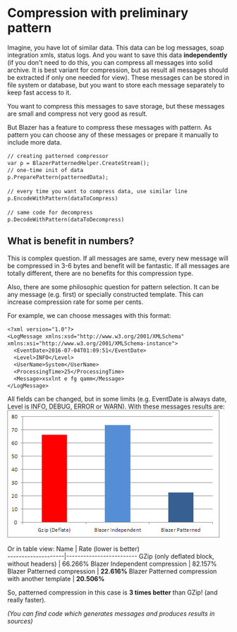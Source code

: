 # Compression with preliminary pattern

Imagine, you have lot of similar data. This data can be log messages, soap integration xmls, status logs. And you want to save this data **independently** (if you don't need to do this, you can compress all messages into solid archive. It is best variant for compression, but as result all messages should be extracted if only one needed for view).
These messages can be stored in file system or database, but you want to store each message separately to keep fast access to it.

You want to compress this messages to save storage, but these messages are small and compress not very good as result.

But Blazer has a feature to compress these messages with pattern. As pattern you can choose any of these messages or prepare it manually to include more data. 

```
// creating patterned compressor
var p = BlazerPatternedHelper.CreateStream();
// one-time init of data
p.PreparePattern(patternedData);

// every time you want to compress data, use similar line
p.EncodeWithPattern(dataToCompress)

// same code for decompress
p.DecodeWithPattern(dataToDecompress)
```

## What is benefit in numbers?
This is complex question. If all messages are same, every new message will be compressed in 3-6 bytes and benefit will be fantastic.
If all messages are totally different, there are no benefits for this compression type.

Also, there are some philosophic question for pattern selection. It can be any message (e.g. first) or specially constructed template. This can increase compression rate for some per cents.

For example, we can choose messages with this format:

```
<?xml version="1.0"?>
<LogMessage xmlns:xsd="http://www.w3.org/2001/XMLSchema" xmlns:xsi="http://www.w3.org/2001/XMLSchema-instance">
  <EventDate>2016-07-04T01:09:51</EventDate>
  <Level>INFO</Level>
  <UserName>System</UserName>
  <ProcessingTime>25</ProcessingTime>
  <Message>xsxlnt e fg qamm</Message>
</LogMessage>
```

All fields can be changed, but in some limits (e.g. EventDate is always date, Level is INFO, DEBUG, ERROR or WARN). With these messages results are:
![Pattern Example](Images/chart_pattern1.png)

Or in table view:
Name                | Rate (lower is better)  
--------------------|-------------------------
GZip (only deflated block, without headers)       | 66.266%
Blazer Independent compression       | 82.157%
Blazer Patterned compression       | **22.616%**
Blazer Patterned compression with another template       | **20.506%**

So, patterned compression in this case is **3 times better** than GZip! (and really faster).

_(You can find code which generates messages and produces results in sources)_